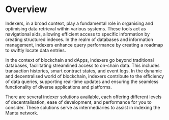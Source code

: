 # Overview

Indexers, in a broad context, play a fundamental role in organising and optimising data retrieval within various systems. These tools act as navigational aids, allowing efficient access to specific information by creating structured indexes. In the realm of databases and information management, indexers enhance query performance by creating a roadmap to swiftly locate data entries. 

In the context of blockchain and dApps, indexers go beyond traditional databases, facilitating streamlined access to on-chain data. This includes transaction histories, smart contract states, and event logs. In the dynamic and decentralised world of blockchain, indexers contribute to the efficiency of data queries, supporting real-time updates and ensuring the seamless functionality of diverse applications and platforms.

There are several indexer solutions available, each offering different levels of decentralisation, ease of development, and performance for you to consider. These solutions serve as intermediaries to assist in indexing the Manta network.